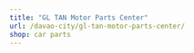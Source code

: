 ```yaml
---
title: "GL TAN Motor Parts Center"
url: /davao-city/gl-tan-motor-parts-center/
shop: car parts
---
```

